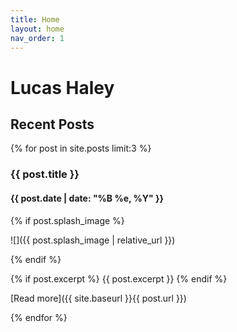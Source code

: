 ```yaml
---
title: Home
layout: home
nav_order: 1
---
```


# Lucas Haley

## Recent Posts

{% for post in site.posts limit:3 %}

### {{ post.title }}
#### {{ post.date | date: "%B %e, %Y" }}

{% if post.splash_image %}
<div class="splash">

![]({{ post.splash_image | relative_url }})

</div>
{% endif %}

{% if post.excerpt %}
{{ post.excerpt }}
{% endif %}

[Read more]({{ site.baseurl }}{{ post.url }})

{% endfor %}